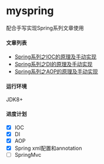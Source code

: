 # myspring
配合手写实现Spring系列文章使用

#### 文章列表

- [Spring系列之IOC的原理及手动实现](https://juejin.im/post/5c11b1e06fb9a04a0d56b787)
- [Spring系列之DI的原理及手动实现](https://juejin.im/post/5c18447cf265da61461e1525)
- [Spring系列之AOP的原理及手动实现](https://juejin.im/post/5c1c402b6fb9a049a570df27)

#### 运行环境
JDK8+

#### 进度计划
 
- [X] IOC
- [X] DI
- [X] AOP
- [X] Spring xml配置和annotation
- [ ] SpringMvc
